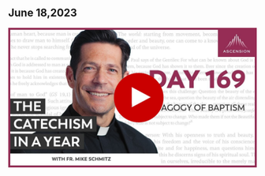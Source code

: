 ## June 18,2023 ##

[![The Mystagogy of Baptism](https://raw.githubusercontent.com/linusjf/CIAY/main/June/jpgs/Day169.jpg)](https://youtu.be/5d45Gr5Udgw "The Mystagogy of Baptism")
